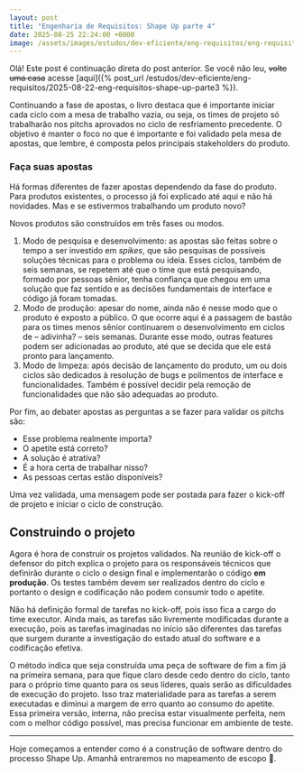 ```yaml
---
layout: post
title: "Engenharia de Requisitos: Shape Up parte 4"
date: 2025-08-25 22:24:00 +0000
image: /assets/images/estudos/dev-eficiente/eng-requisitos/eng-requisitos-shape-up-parte4-cover.jpg
---
```


Olá! Este post é continuação direta do post anterior. Se você não leu, ~~volte uma casa~~ acesse [aqui]({% post_url /estudos/dev-eficiente/eng-requisitos/2025-08-22-eng-requisitos-shape-up-parte3 %}).

Continuando a fase de apostas, o livro destaca que é importante iniciar cada ciclo com a mesa de trabalho vazia, ou seja, os times de projeto só trabalharão nos pitchs aprovados no ciclo de resfriamento precedente. O objetivo é manter o foco no que é importante e foi validado pela mesa de apostas, que lembre, é composta pelos principais stakeholders do produto.

### Faça suas apostas

Há formas diferentes de fazer apostas dependendo da fase do produto. Para produtos existentes, o processo já foi explicado até aqui e não há novidades. Mas e se estivermos trabalhando um produto novo?

Novos produtos são construídos em três fases ou modos.
1. Modo de pesquisa e desenvolvimento: as apostas são feitas sobre o tempo a ser investido em *spikes*, que são pesquisas de possíveis soluções técnicas para o problema ou ideia.
    Esses ciclos, também de seis semanas, se repetem até que o time que está pesquisando, formado por pessoas sênior, tenha confiança que chegou em uma solução que faz sentido e as decisões fundamentais de interface e código já foram tomadas.
1. Modo de produção: apesar do nome, ainda não é nesse modo que o produto é exposto a público. O que ocorre aqui é a passagem de bastão para os times menos sênior continuarem o desenvolvimento em ciclos de &ndash; adivinha? &ndash; seis semanas.
    Durante esse modo, outras features podem ser adicionadas ao produto, até que se decida que ele está pronto para lançamento.
1. Modo de limpeza: após decisão de lançamento do produto, um ou dois ciclos são dedicados à resolução de bugs e polimentos de interface e funcionalidades. Também é possível decidir pela remoção de funcionalidades que não são adequadas ao produto.

Por fim, ao debater apostas as perguntas a se fazer para validar os pitchs são:
- Esse problema realmente importa?
- O apetite está correto?
- A solução é atrativa?
- É a hora certa de trabalhar nisso?
- As pessoas certas estão disponíveis?

Uma vez validada, uma mensagem pode ser postada para fazer o kick-off de projeto e iniciar o ciclo de construção.

## Construindo o projeto

Agora é hora de construir os projetos validados. Na reunião de kick-off o defensor do pitch explica o projeto para os responsáveis técnicos que definirão durante o ciclo o design final e implementarão o código **em produção**. Os testes também devem ser realizados dentro do ciclo e portanto o design e codificação não podem consumir todo o apetite.

Não há definição formal de tarefas no kick-off, pois isso fica a cargo do time executor. Ainda mais, as tarefas são livremente modificadas durante a execução, pois as tarefas imaginadas no início são diferentes das tarefas que surgem durante a investigação do estado atual do software e a codificação efetiva.

O método indica que seja construída uma peça de software de fim a fim já na primeira semana, para que fique claro desde cedo dentro do ciclo, tanto para o próprio time quanto para os seus líderes, quais serão as dificuldades de execução do projeto. Isso traz materialidade para as tarefas a serem executadas e diminui a margem de erro quanto ao consumo do apetite. Essa primeira versão, interna, não precisa estar visualmente perfeita, nem com o melhor código possível, mas precisa funcionar em ambiente de teste.

---

Hoje começamos a entender como é a construção de software dentro do processo Shape Up. Amanhã entraremos no mapeamento de escopo 🤔.




